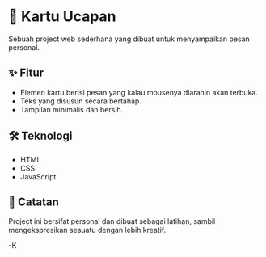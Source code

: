 # 💌 Kartu Ucapan
Sebuah project web sederhana yang dibuat untuk menyampaikan pesan personal.

## ✨ Fitur
- Elemen kartu berisi pesan yang kalau mousenya diarahin akan terbuka.
- Teks yang disusun secara bertahap.
- Tampilan minimalis dan bersih.

## 🛠️ Teknologi
- HTML
- CSS
- JavaScript

## 📌 Catatan
Project ini bersifat personal dan dibuat sebagai latihan, sambil mengekspresikan sesuatu dengan lebih kreatif.

-K
